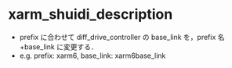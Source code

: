 # xarm_shuidi_description

- prefix に合わせて diff_drive_controller の base_link を，prefix 名+base_link に変更する．
- e.g. prefix: xarm6, base_link: xarm6base_link
